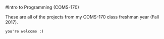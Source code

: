 #Intro to Programming (COMS-170)

These are all of the projects from my COMS-170 class freshman year (Fall 2017).

`you're welcome :)`
